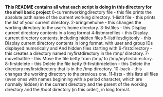 **This README contains all what each script is doing in this directory for the shell basic project**
0-currentworkingdirectory file  - this file  prints the absolute path name of the current working directory.
1-listit file - this prints the list of your current directory.
2-bringmehome - this changes the working directory to the user’s home directory.
3-listfiles - this Display current directory contents in a long format
4-listmorefiles - this Display current directory contents, including hidden files
5-listfilesdigitonly - this Display current directory contents in long format, with user and group IDs displayed numerically and And hidden files starting with
6-firstdirectory - this creates a directory named myfirstdirectory in the /tmp/ directory.
7-movethatfile - this Move the file betty from /tmp/ to /tmp/myfirstdirectory.
8-firstdelete - this Delete the file betty
9-firstdirdeletion - this Delete the directory myfirstdirectory that is in the /tmp directory.
10-back - this changes the working directory to the previous one.
11-lists - this  lists all files (even ones with names beginning with a period character, which are normally hidden) in the current directory and the parent of the working directory and the /boot directory (in this order), in long format.

